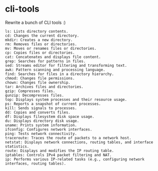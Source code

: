 # cli-tools
Rewrite a bunch of CLI tools :)

    ls: Lists directory contents.
    cd: Changes the current directory.
    mkdir: Creates a new directory.
    rm: Removes files or directories.
    mv: Moves or renames files or directories.
    cp: Copies files or directories.
    cat: Concatenates and displays file content.
    grep: Searches for patterns in files.
    sed: Streams editor for filtering and transforming text.
    awk: Pattern scanning and processing language.
    find: Searches for files in a directory hierarchy.
    chmod: Changes file permissions.
    chown: Changes file ownership.
    tar: Archives files and directories.
    gzip: Compresses files.
    gunzip: Decompresses files.
    top: Displays system processes and their resource usage.
    ps: Reports a snapshot of current processes.
    kill: Sends signals to processes.
    dd: Copies and converts files.
    df: Displays filesystem disk space usage.
    du: Displays directory disk usage.
    uname: Prints system information.
    ifconfig: Configures network interfaces.
    ping: Tests network connectivity.
    traceroute: Traces the route of packets to a network host.
    netstat: Displays network connections, routing tables, and interface statistics.
    route: Displays and modifies the IP routing table.
    iptables: Controls IPv4 packet filtering and NAT.
    ip: Performs various IP-related tasks (e.g., configuring network interfaces, routing tables).
